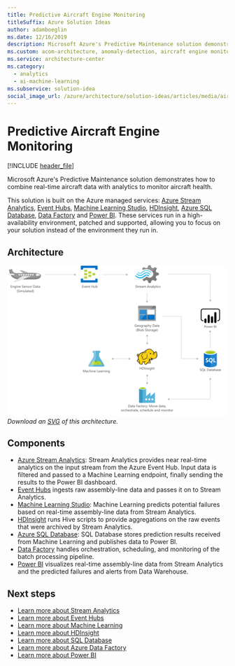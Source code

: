```yaml
---
title: Predictive Aircraft Engine Monitoring
titleSuffix: Azure Solution Ideas
author: adamboeglin
ms.date: 12/16/2019
description: Microsoft Azure's Predictive Maintenance solution demonstrates how to combine real-time aircraft data with analytics to monitor aircraft health.
ms.custom: acom-architecture, anomaly-detection, aircraft engine monitor, aircraft health monitoring systems, 'https://azure.microsoft.com/solutions/architecture/aircraft-engine-monitoring-for-predictive-maintenance-in-aerospace/'
ms.service: architecture-center
ms.category:
  - analytics
  - ai-machine-learning
ms.subservice: solution-idea
social_image_url: /azure/architecture/solution-ideas/articles/media/aircraft-engine-monitoring-for-predictive-maintenance-in-aerospace.png
---
```


# Predictive Aircraft Engine Monitoring

[!INCLUDE [header_file](../../../includes/sol-idea-header.md)]

Microsoft Azure's Predictive Maintenance solution demonstrates how to combine real-time aircraft data with analytics to monitor aircraft health.

This solution is built on the Azure managed services: [Azure Stream Analytics](https://azure.microsoft.com/services/stream-analytics), [Event Hubs](https://azure.microsoft.com/services/event-hubs), [Machine Learning Studio](https://azure.microsoft.com/services/machine-learning-studio), [HDInsight](https://azure.microsoft.com/services/hdinsight), [Azure SQL Database](https://azure.microsoft.com/services/sql-database), [Data Factory](https://azure.microsoft.com/services/data-factory) and [Power BI](https://powerbi.microsoft.com). These services run in a high-availability environment, patched and supported, allowing you to focus on your solution instead of the environment they run in.

## Architecture

![Architecture Diagram](../media/aircraft-engine-monitoring-for-predictive-maintenance-in-aerospace.png)
*Download an [SVG](../media/aircraft-engine-monitoring-for-predictive-maintenance-in-aerospace.svg) of this architecture.*

## Components

* [Azure Stream Analytics](https://azure.microsoft.com/services/stream-analytics): Stream Analytics provides near real-time analytics on the input stream from the Azure Event Hub. Input data is filtered and passed to a Machine Learning endpoint, finally sending the results to the Power BI dashboard.
* [Event Hubs](https://azure.microsoft.com/services/event-hubs) ingests raw assembly-line data and passes it on to Stream Analytics.
* [Machine Learning Studio](https://azure.microsoft.com/services/machine-learning-studio): Machine Learning predicts potential failures based on real-time assembly-line data from Stream Analytics.
* [HDInsight](https://azure.microsoft.com/services/hdinsight) runs Hive scripts to provide aggregations on the raw events that were archived by Stream Analytics.
* [Azure SQL Database](https://azure.microsoft.com/services/sql-database): SQL Database stores prediction results received from Machine Learning and publishes data to Power BI.
* [Data Factory](https://azure.microsoft.com/services/data-factory) handles orchestration, scheduling, and monitoring of the batch processing pipeline.
* [Power BI](https://powerbi.microsoft.com) visualizes real-time assembly-line data from Stream Analytics and the predicted failures and alerts from Data Warehouse.

## Next steps

* [Learn more about Stream Analytics](https://docs.microsoft.com/azure/stream-analytics/stream-analytics-introduction)
* [Learn more about Event Hubs](https://docs.microsoft.com/azure/event-hubs/event-hubs-what-is-event-hubs)
* [Learn more about Machine Learning](/azure/machine-learning/overview-what-is-azure-ml)
* [Learn more about HDInsight](https://docs.microsoft.com/azure/hdinsight)
* [Learn more about SQL Database](https://docs.microsoft.com/azure/sql-database)
* [Learn more about Azure Data Factory](https://docs.microsoft.com/azure/data-factory/data-factory-introduction)
* [Learn more about Power BI](https://powerbi.microsoft.com/documentation/powerbi-landing-page)
